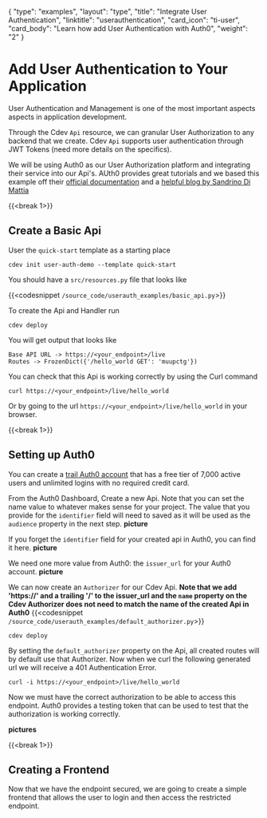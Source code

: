{
    "type": "examples",
    "layout": "type",
    "title": "Integrate User Authentication",
    "linktitle": "userauthentication",
    "card_icon": "ti-user",
    "card_body": "Learn how add User Authentication with Auth0",
    "weight": "2"
}


# Add User Authentication to Your Application

User Authentication and Management is one of the most important aspects aspects in application development.

Through the Cdev `Api` resource, we can granular User Authorization to any backend that we create. Cdev `Api` supports
user authentication through JWT Tokens (need more details on the specifics).


We will be using Auth0 as our User Authorization platform and integrating their service into our Api's. AUth0 provides great tutorials and we based this example off their [official documentation](https://auth0.com/blog/securing-aws-http-apis-with-jwt-authorizers/) and a [helpful blog by Sandrino Di Mattia](https://sandrino.dev/blog/aws-api-gateway-jwt-auth0)

{{<break 1>}}
## Create a Basic Api
User the `quick-start` template as a starting place 
```
cdev init user-auth-demo --template quick-start
```
You should have a `src/resources.py` file that looks like 

{{<codesnippet `/source_code/userauth_examples/basic_api.py`>}}

To create the Api and Handler run
```
cdev deploy
```

You will get output that looks like 
```
Base API URL -> https://<your_endpoint>/live
Routes -> FrozenDict({'/hello_world GET': 'muupctg'})
```

You can check that this Api is working correctly by using the Curl command
```
curl https://<your_endpoint>/live/hello_world
```

Or by going to the url `https://<your_endpoint>/live/hello_world` in your browser.

{{<break 1>}}
## Setting up Auth0
You can create a [trail Auth0 account](https://auth0.com/signup) that has a free tier of 7,000 active users and unlimited logins with no required credit card. 


From the Auth0 Dashboard, Create a new Api. Note that you can set the name value to whatever makes sense for your project. The value that you provide for the `identifier` field will need to saved as it will be used as the `audience` property in the next step.
**picture**

If you forget the `identifier` field for your created api in Auth0, you can find it here.
**picture**


We need one more value from Auth0: the `issuer_url` for your Auth0 account.
**picture**


We can now create an `Authorizer` for our Cdev Api. **Note that we add 'https://' and a trailing '/' to the issuer_url and the `name` property on the Cdev Authorizer does not need to match the name of the created Api in Auth0**
{{<codesnippet `/source_code/userauth_examples/default_authorizer.py`>}}

```
cdev deploy
```

By setting the `default_authorizer` property on the Api, all created routes will by default use that Authorizer. Now when we curl the following generated url we will receive a 401 Authentication Error.

```
curl -i https://<your_endpoint>/live/hello_world
```

Now we must have the correct authorization to be able to access this endpoint. Auth0 provides a testing token that can be used to test that the authorization is working correctly.

**pictures**



{{<break 1>}}
## Creating a Frontend
Now that we have the endpoint secured, we are going to create a simple frontend that allows the user to login and then access the restricted endpoint. 


